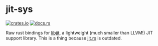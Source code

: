 # jit-sys

[![crates.io](https://img.shields.io/crates/v/jit-sys.svg)](https://crates.io/crates/jit-sys)
[![docs.rs](https://docs.rs/jit-sys/badge.svg)](https://docs.rs/jit-sys)

Raw rust bindings for [libjit](https://www.gnu.org/software/libjit/), a lightweight (much smaller than LLVM!) JIT support library.
This is a thing because [jit.rs](https://github.com/TomBebbington/jit.rs) is outdated.
